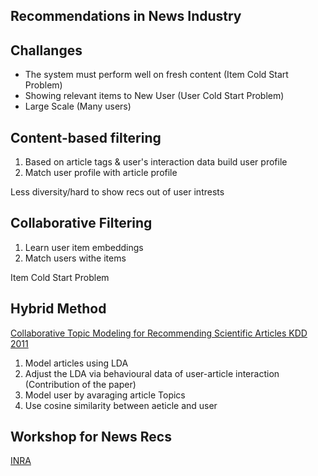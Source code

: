 Recommendations in News Industry
--------------------------------

Challanges
----------

* The system must perform well on fresh content (Item Cold Start Problem)
* Showing relevant items to New User (User Cold Start Problem)
* Large Scale (Many users)

Content-based filtering
-----------------------

1. Based on article tags & user's interaction data build user profile
2. Match user profile with article profile

Less diversity/hard to show recs out of user intrests

Collaborative Filtering
-----------------------

1. Learn user item embeddings
2. Match users withe items

Item Cold Start Problem

Hybrid Method
-------------

[Collaborative Topic Modeling
for Recommending Scientific Articles KDD 2011](http://www.cs.columbia.edu/~blei/papers/WangBlei2011.pdf)
1. Model articles using LDA
2. Adjust the LDA via behavioural data of user-article interaction (Contribution of the paper)
3. Model user by avaraging article Topics
4. Use cosine similarity between aeticle and user

Workshop for News Recs
----------------------

[INRA](https://www.ntnu.no/wiki/pages/viewpage.action?pageId=139232153)
